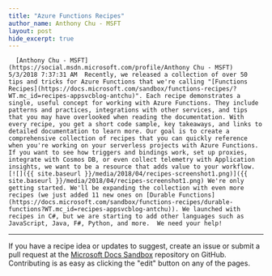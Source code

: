 ```yaml
---
title: "Azure Functions Recipes"
author_name: Anthony Chu - MSFT
layout: post
hide_excerpt: true
---
```

      [Anthony Chu - MSFT](https://social.msdn.microsoft.com/profile/Anthony Chu - MSFT)  5/3/2018 7:37:31 AM  Recently, we released a collection of over 50 tips and tricks for Azure Functions that we're calling "[Functions Recipes](https://docs.microsoft.com/sandbox/functions-recipes/?WT.mc_id=recipes-appsvcblog-antchu)". Each recipe demonstrates a single, useful concept for working with Azure Functions. They include patterns and practices, integrations with other services, and tips that you may have overlooked when reading the documentation. With every recipe, you get a short code sample, key takeaways, and links to detailed documentation to learn more. Our goal is to create a comprehensive collection of recipes that you can quickly reference when you're working on your serverless projects with Azure Functions. If you want to see how triggers and bindings work, set up proxies, integrate with Cosmos DB, or even collect telemetry with Application insights, we want to be a resource that adds value to your workflow. [![]({{ site.baseurl }}/media/2018/04/recipes-screenshot1.png)]({{ site.baseurl }}/media/2018/04/recipes-screenshot1.png) We're only getting started. We'll be expanding the collection with even more recipes (we just added 11 new ones on [Durable Functions](https://docs.microsoft.com/sandbox/functions-recipes/durable-functions?WT.mc_id=recipes-appsvcblog-antchu)). We launched with recipes in C#, but we are starting to add other languages such as JavaScript, Java, F#, Python, and more.  We need your help!
------------------

 If you have a recipe idea or updates to suggest, create an issue or submit a pull request at the [Microsoft Docs Sandbox](https://github.com/microsoftdocs/sandbox) repository on GitHub. Contributing is as easy as clicking the "edit" button on any of the pages.     